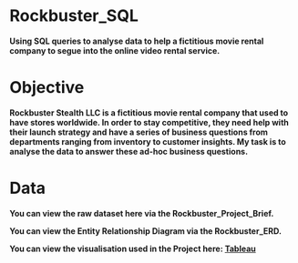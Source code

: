 # Rockbuster_SQL
**Using SQL queries to analyse data to help a fictitious movie rental company to segue into the online video rental service.**

# Objective
**Rockbuster Stealth LLC is a fictitious movie rental company that used to have stores worldwide. In order to stay competitive, they need help with their launch strategy and have a series of business questions from departments ranging from inventory to customer insights. My task is to analyse the data to answer these ad-hoc business questions.**

# Data
**You can view the raw dataset here via the Rockbuster_Project_Brief.**

**You can view the Entity Relationship Diagram via the Rockbuster_ERD.**

**You can view the visualisation used in the Project here: [Tableau](https://public.tableau.com/app/profile/halima.begum)**
